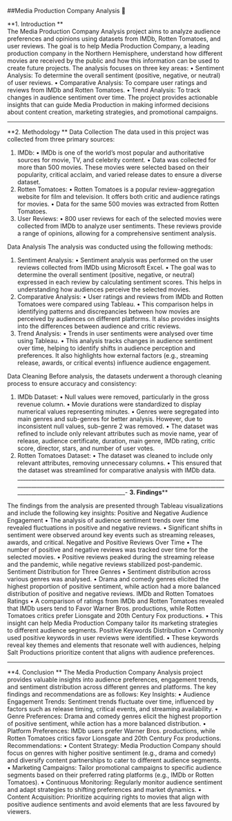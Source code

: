 ##Media Production Company Analysis 🎥

**1. Introduction
**   
The Media Production Company Analysis project aims to analyze audience preferences and opinions using datasets from IMDb, Rotten Tomatoes, and user reviews. The goal is to help Media Production Company, a leading production company in the Northern Hemisphere, understand how different movies are received by the public and how this information can be used to create future projects. The analysis focuses on three key areas:
•	Sentiment Analysis: To determine the overall sentiment (positive, negative, or neutral) of user reviews.
•	Comparative Analysis: To compare user ratings and reviews from IMDb and Rotten Tomatoes.
•	Trend Analysis: To track changes in audience sentiment over time.
The project provides actionable insights that can guide Media Production in making informed decisions about content creation, marketing strategies, and promotional campaigns.
_______________________________________________________________________________________________________________________________________________
**2. Methodology
**
Data Collection
The data used in this project was collected from three primary sources:
1.	IMDb:
•	IMDb is one of the world’s most popular and authoritative sources for movie, TV, and celebrity content.
•	Data was collected for more than 500 movies. These movies were selected based on their popularity, critical acclaim, and varied release dates to ensure a diverse dataset.
2.	Rotten Tomatoes:
•	Rotten Tomatoes is a popular review-aggregation website for film and television. It offers both critic and audience ratings for movies.
•	Data for the same 500 movies was extracted from Rotten Tomatoes.
3.	User Reviews:
•	800 user reviews for each of the selected movies were collected from IMDb to analyze user sentiments. These reviews provide a range of opinions, allowing for a comprehensive sentiment analysis.

Data Analysis
The analysis was conducted using the following methods:
1.	Sentiment Analysis:
•	Sentiment analysis was performed on the user reviews collected from IMDb using Microsoft Excel.
•	The goal was to determine the overall sentiment (positive, negative, or neutral) expressed in each review by calculating sentiment scores. This helps in understanding how audiences perceive the selected movies.
2.	Comparative Analysis:
•	User ratings and reviews from IMDb and Rotten Tomatoes were compared using Tableau.
•	This comparison helps in identifying patterns and discrepancies between how movies are perceived by audiences on different platforms. It also provides insights into the differences between audience and critic reviews.
3.	Trend Analysis:
•	Trends in user sentiments were analysed over time using Tableau.
•	This analysis tracks changes in audience sentiment over time, helping to identify shifts in audience perception and preferences. It also highlights how external factors (e.g., streaming release, awards, or critical events) influence audience engagement.

Data Cleaning
Before analysis, the datasets underwent a thorough cleaning process to ensure accuracy and consistency:
1.	IMDb Dataset:
•	Null values were removed, particularly in the gross revenue column.
•	Movie durations were standardized to display numerical values representing minutes.
•	Genres were segregated into main genres and sub-genres for better analysis. However, due to inconsistent null values, sub-genre 2 was removed.
•	The dataset was refined to include only relevant attributes such as movie name, year of release, audience certificate, duration, main genre, IMDb rating, critic score, director, stars, and number of user votes.
2.	Rotten Tomatoes Dataset:
•	The dataset was cleaned to include only relevant attributes, removing unnecessary columns.
•	This ensured that the dataset was streamlined for comparative analysis with IMDb data.
_____________________________________________________________________________________________________________________________________________________________________________________________-
**3. Findings****
  	
The findings from the analysis are presented through Tableau visualizations and include the following key insights:
 Positive and Negative Audience Engagement
•	The analysis of audience sentiment trends over time revealed fluctuations in positive and negative reviews.
•	Significant shifts in sentiment were observed around key events such as streaming releases, awards, and critical.
 Negative and Positive Reviews Over Time
•	The number of positive and negative reviews was tracked over time for the selected movies.
•	Positive reviews peaked during the streaming release and the pandemic, while negative reviews stabilized post-pandemic.
Sentiment Distribution for Three Genres
•	Sentiment distribution across various genres was analysed.
•	Drama and comedy genres elicited the highest proportion of positive sentiment, while action had a more balanced distribution of positive and negative reviews.
IMDb and Rotten Tomatoes Ratings
•	A comparison of ratings from IMDb and Rotten Tomatoes revealed that IMDb users tend to Favor Warner Bros. productions, while Rotten Tomatoes critics prefer Lionsgate and 20th Century Fox productions.
•	This insight can help Media Production Company tailor its marketing strategies to different audience segments.
Positive Keywords Distribution
•	Commonly used positive keywords in user reviews were identified.
•	These keywords reveal key themes and elements that resonate well with audiences, helping Salt Productions prioritize content that aligns with audience preferences.
______________________________________________________________________________
**4. Conclusion
**
The Media Production Company Analysis project provides valuable insights into audience preferences, engagement trends, and sentiment distribution across different genres and platforms. The key findings and recommendations are as follows:
Key Insights:
•	Audience Engagement Trends: Sentiment trends fluctuate over time, influenced by factors such as release timing, critical events, and streaming availability.
•	Genre Preferences: Drama and comedy genres elicit the highest proportion of positive sentiment, while action has a more balanced distribution.
•	Platform Preferences: IMDb users prefer Warner Bros. productions, while Rotten Tomatoes critics favor Lionsgate and 20th Century Fox productions.
Recommendations:
•	Content Strategy: Media Production Company should focus on genres with higher positive sentiment (e.g., drama and comedy) and diversify content partnerships to cater to different audience segments.
•	Marketing Campaigns: Tailor promotional campaigns to specific audience segments based on their preferred rating platforms (e.g., IMDb or Rotten Tomatoes).
•	Continuous Monitoring: Regularly monitor audience sentiment and adapt strategies to shifting preferences and market dynamics.
•	Content Acquisition: Prioritize acquiring rights to movies that align with positive audience sentiments and avoid elements that are less favoured by viewers.

